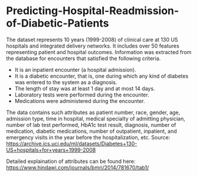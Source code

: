 # Predicting-Hospital-Readmission-of-Diabetic-Patients


The dataset represents 10 years (1999-2008) of clinical care at 130 US hospitals and integrated delivery networks. It includes over 50 features representing patient and hospital outcomes. Information was extracted from the database for encounters that satisfied the following criteria.

*	It is an inpatient encounter (a hospital admission).
*	It is a diabetic encounter, that is, one during which any kind of diabetes was entered to the system as a diagnosis.
*	The length of stay was at least 1 day and at most 14 days.
*	Laboratory tests were performed during the encounter.
*	Medications were administered during the encounter.

The data contains such attributes as patient number, race, gender, age, admission type, time in hospital, medical specialty of admitting physician, number of lab test performed, HbA1c test result, diagnosis, number of medication, diabetic medications, number of outpatient, inpatient, and emergency visits in the year before the hospitalization, etc.
Source: https://archive.ics.uci.edu/ml/datasets/Diabetes+130-US+hospitals+for+years+1999-2008



Detailed explaination of attributes can be found here: https://www.hindawi.com/journals/bmri/2014/781670/tab1/

